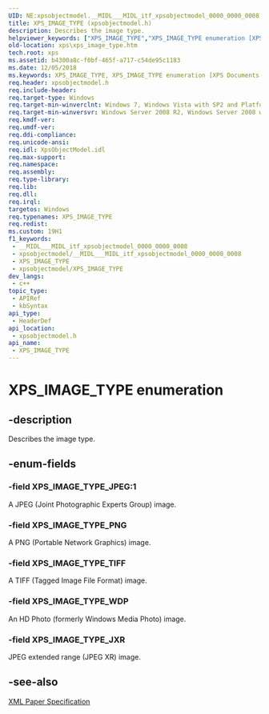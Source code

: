 ```yaml
---
UID: NE:xpsobjectmodel.__MIDL___MIDL_itf_xpsobjectmodel_0000_0000_0008
title: XPS_IMAGE_TYPE (xpsobjectmodel.h)
description: Describes the image type.
helpviewer_keywords: ["XPS_IMAGE_TYPE","XPS_IMAGE_TYPE enumeration [XPS Documents and Packaging]","XPS_IMAGE_TYPE_JPEG","XPS_IMAGE_TYPE_JXR","XPS_IMAGE_TYPE_PNG","XPS_IMAGE_TYPE_TIFF","XPS_IMAGE_TYPE_WDP","xps.xps_image_type","xpsobjectmodel/XPS_IMAGE_TYPE","xpsobjectmodel/XPS_IMAGE_TYPE_JPEG","xpsobjectmodel/XPS_IMAGE_TYPE_JXR","xpsobjectmodel/XPS_IMAGE_TYPE_PNG","xpsobjectmodel/XPS_IMAGE_TYPE_TIFF","xpsobjectmodel/XPS_IMAGE_TYPE_WDP"]
old-location: xps\xps_image_type.htm
tech.root: xps
ms.assetid: b4300a8c-f0bf-465f-a717-c54de95c1183
ms.date: 12/05/2018
ms.keywords: XPS_IMAGE_TYPE, XPS_IMAGE_TYPE enumeration [XPS Documents and Packaging], XPS_IMAGE_TYPE_JPEG, XPS_IMAGE_TYPE_JXR, XPS_IMAGE_TYPE_PNG, XPS_IMAGE_TYPE_TIFF, XPS_IMAGE_TYPE_WDP, xps.xps_image_type, xpsobjectmodel/XPS_IMAGE_TYPE, xpsobjectmodel/XPS_IMAGE_TYPE_JPEG, xpsobjectmodel/XPS_IMAGE_TYPE_JXR, xpsobjectmodel/XPS_IMAGE_TYPE_PNG, xpsobjectmodel/XPS_IMAGE_TYPE_TIFF, xpsobjectmodel/XPS_IMAGE_TYPE_WDP
req.header: xpsobjectmodel.h
req.include-header: 
req.target-type: Windows
req.target-min-winverclnt: Windows 7, Windows Vista with SP2 and Platform Update for Windows Vista [desktop apps \| UWP apps]
req.target-min-winversvr: Windows Server 2008 R2, Windows Server 2008 with SP2 and Platform Update for Windows Server 2008 [desktop apps \| UWP apps]
req.kmdf-ver: 
req.umdf-ver: 
req.ddi-compliance: 
req.unicode-ansi: 
req.idl: XpsObjectModel.idl
req.max-support: 
req.namespace: 
req.assembly: 
req.type-library: 
req.lib: 
req.dll: 
req.irql: 
targetos: Windows
req.typenames: XPS_IMAGE_TYPE
req.redist: 
ms.custom: 19H1
f1_keywords:
 - __MIDL___MIDL_itf_xpsobjectmodel_0000_0000_0008
 - xpsobjectmodel/__MIDL___MIDL_itf_xpsobjectmodel_0000_0000_0008
 - XPS_IMAGE_TYPE
 - xpsobjectmodel/XPS_IMAGE_TYPE
dev_langs:
 - c++
topic_type:
 - APIRef
 - kbSyntax
api_type:
 - HeaderDef
api_location:
 - xpsobjectmodel.h
api_name:
 - XPS_IMAGE_TYPE
---
```


# XPS_IMAGE_TYPE enumeration


## -description

Describes the image type.

## -enum-fields

### -field XPS_IMAGE_TYPE_JPEG:1

A JPEG (Joint Photographic Experts Group) image.

### -field XPS_IMAGE_TYPE_PNG

A PNG (Portable Network Graphics) image.

### -field XPS_IMAGE_TYPE_TIFF

A TIFF (Tagged Image File Format) image.

### -field XPS_IMAGE_TYPE_WDP

An HD Photo (formerly Windows Media Photo) image.

### -field XPS_IMAGE_TYPE_JXR

JPEG extended range (JPEG XR) image.

## -see-also

<a href="https://en.wikipedia.org/wiki/Open_XML_Paper_Specification">XML Paper Specification</a>

